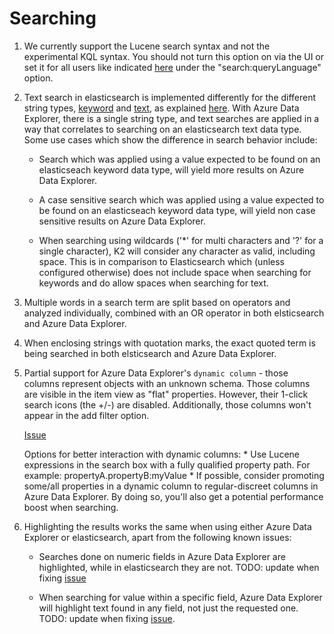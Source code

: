 # Searching

1. We currently support the Lucene search syntax and not the experimental KQL syntax.
You should not turn this option on via the UI or set it for all users like indicated [here](https://www.elastic.co/guide/en/kibana/current/advanced-options.html) under the "search:queryLanguage" option.

2. Text search in elasticsearch is implemented differently for the different string types, [keyword](https://www.elastic.co/guide/en/elasticsearch/reference/current/keyword.html) and [text](https://www.elastic.co/guide/en/elasticsearch/reference/current/text.html), as explained [here](https://www.elastic.co/blog/strings-are-dead-long-live-strings). With Azure Data Explorer, there is a single string type, and text searches are applied in a way that correlates to searching on an elasticsearch text data type. Some use cases which show the difference in search behavior include:

    * Search which was applied using a value expected to be found on an elasticseach keyword data type, will yield more results on Azure Data Explorer.

    * A case sensitive search which was applied using a value expected to be found on an elasticseach keyword data type, will yield non case sensitive results on Azure Data Explorer.

    * When searching using wildcards ('*' for multi characters and '?' for a single character), K2 will consider any character as valid, including space. This is in comparison to Elasticsearch which (unless configured otherwise) does not include space when searching for keywords and do allow spaces when searching for text.

3. Multiple words in a search term are split based on operators and analyzed individually, combined with an OR operator in both elsticsearch and Azure Data Explorer.

4. When enclosing strings with quotation marks, the exact quoted term is being searched in both elsticsearch and Azure Data Explorer.

5. Partial support for Azure Data Explorer's `dynamic column` - those columns represent objects with an unknown schema. Those columns are visible in the item view as "flat" properties. However, their 1-click search icons (the +/-) are disabled. Additionally, those columns won't appear in the add filter option.

    [Issue](https://github.com/microsoft/KibanaKustoBridge/issues/261)

    Options for better interaction with dynamic columns:
        * Use Lucene expressions in the search box with a fully qualified property path. For example: propertyA.propertyB:myValue
        * If possible, consider promoting some/all properties in a dynamic column to regular-discreet columns in Azure Data Explorer. By doing so, you'll also get a potential performance boost when searching.

6. Highlighting the results works the same when using either Azure Data Explorer or elasticsearch, apart from the following known issues:

    * Searches done on numeric fields in Azure Data Explorer are highlighted, while in elasticsearch they are not.
    TODO: update when fixing [issue](https://dev.azure.com/csedevil/K2-bridge-internal/_workitems/edit/1695)

    * When searching for value within a specific field, Azure Data Explorer will highlight text found in any field, not just the requested one.
    TODO: update when fixing [issue](https://dev.azure.com/csedevil/K2-bridge-internal/_workitems/edit/1681).

